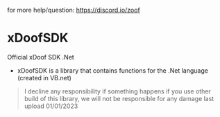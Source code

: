 for more help/question: https://discord.io/zoof
# xDoofSDK
Official xDoof SDK .Net
- xDoofSDK is a library that contains functions for the .Net language (created in VB.net)

> I decline any responsibility if something happens if you use other build of this library, we will not be responsible for any damage
 > last upload 01/01/2023
